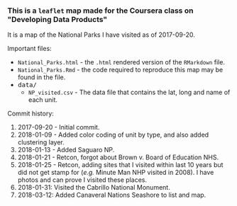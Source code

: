 ### This is a `leaflet` map made for the Coursera class on "Developing Data Products"

It is a map of the National Parks I have visited as of 2017-09-20.

Important files:

* `National_Parks.html` - the `.html` rendered version of the `RMarkdown` file.
* `National_Parks.Rmd` - the code required to reproduce this map may be found in the  file.
* <kbd>data/</kbd>
  * `NP_visited.csv` - The data file that contains the lat, long and name of each unit.

Commit history:

1. 2017-09-20 - Initial commit.
1. 2018-01-09 - Added color coding of unit by type, and also added clustering layer.
1. 2018-01-13 - Added Saguaro NP.
1. 2018-01-21 - Retcon, forgot about Brown v. Board of Education NHS.
1. 2018-01-25 - Retcon, adding sites that I visited within last 10 years but did not get stamp for (*e.g.* Minute Man NHP visited in 2008). I have photos and can prove I visited these places.
1. 2018-01-31: Visited the Cabrillo National Monument.
1. 2018-03-12: Added Canaveral Nations Seashore to list and map. 
